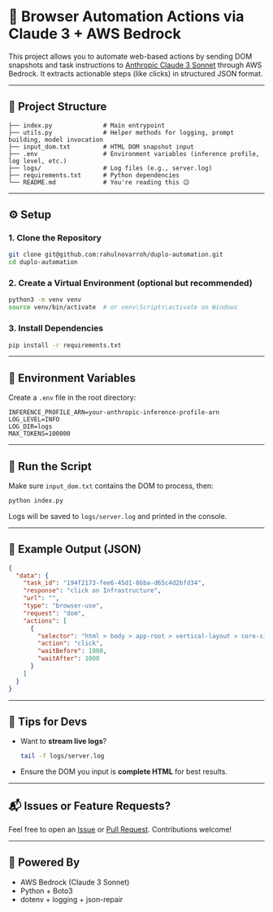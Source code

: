 # 🧠 Browser Automation Actions via Claude 3 + AWS Bedrock

This project allows you to automate web-based actions by sending DOM snapshots and task instructions to [Anthropic Claude 3 Sonnet](https://docs.aws.amazon.com/bedrock/latest/userguide/what-is-bedrock.html) through AWS Bedrock. It extracts actionable steps (like clicks) in structured JSON format.

---

## 📁 Project Structure

```
├── index.py              # Main entrypoint
├── utils.py              # Helper methods for logging, prompt building, model invocation
├── input_dom.txt         # HTML DOM snapshot input
├── .env                  # Environment variables (inference profile, log level, etc.)
├── logs/                 # Log files (e.g., server.log)
├── requirements.txt      # Python dependencies
└── README.md             # You're reading this 😉
```

---

## ⚙️ Setup

### 1. Clone the Repository

```bash
git clone git@github.com:rahulnovarroh/duplo-automation.git
cd duplo-automation
```

### 2. Create a Virtual Environment (optional but recommended)

```bash
python3 -m venv venv
source venv/bin/activate  # or venv\Scripts\activate on Windows
```

### 3. Install Dependencies

```bash
pip install -r requirements.txt
```

---

## 📄 Environment Variables

Create a `.env` file in the root directory:

```
INFERENCE_PROFILE_ARN=your-anthropic-inference-profile-arn
LOG_LEVEL=INFO
LOG_DIR=logs
MAX_TOKENS=100000
```

---

## 🚀 Run the Script

Make sure `input_dom.txt` contains the DOM to process, then:

```bash
python index.py
```

Logs will be saved to `logs/server.log` and printed in the console.

---

## 📄 Example Output (JSON)

```json
{
  "data": {
    "task_id": "194f2173-fee6-45d1-86ba-d65c4d2bfd34",
    "response": "click on Infrastructure",
    "url": "",
    "type": "browser-use",
    "request": "dom",
    "actions": [
      {
        "selector": "html > body > app-root > vertical-layout > core-sidebar > app-menu > vertical-menu > div > div:nth-of-type(2) > ul > li > div > a",
        "action": "click",
        "waitBefore": 1000,
        "waitAfter": 1000
      }
    ]
  }
}
```

---

## 🧪 Tips for Devs

- Want to **stream live logs**?

  ```bash
  tail -f logs/server.log
  ```

- Ensure the DOM you input is **complete HTML** for best results.

---

## 📬 Issues or Feature Requests?

Feel free to open an [Issue](https://github.com/your-username/your-repo/issues) or [Pull Request](https://github.com/your-username/your-repo/pulls). Contributions welcome!

---

## 🧠 Powered By

- AWS Bedrock (Claude 3 Sonnet)
- Python + Boto3
- dotenv + logging + json-repair
